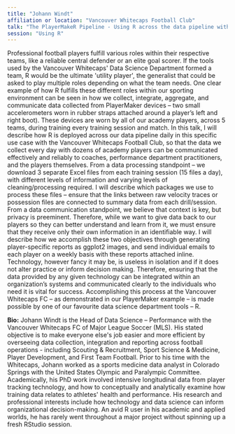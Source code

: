 ```yaml
---
title: "Johann Windt"
affiliation or location: "Vancouver Whitecaps Football Club"
talk: "The PlayerMakeR Pipeline - Using R across the data pipeline with the Vancouver Whitecaps Football Club, an example using wearable technology."
session: "Using R"
---
```


Professional football players fulfill various roles within their respective teams, like a reliable central defender or an elite goal scorer. If the tools used by the Vancouver Whitecaps' Data Science Department formed a team, R would be the ultimate 'utility player', the generalist that could be asked to play multiple roles depending on what the team needs. One clear example of how R fulfills these different roles within our sporting environment can be seen in how we collect, integrate, aggregate, and communicate data collected from PlayerMaker devices – two small accelerometers worn in rubber straps attached around a player’s left and right boot). These devices are worn by all of our academy players, across 5 teams, during training every training session and match. In this talk, I will describe how R is deployed across our data pipeline daily in this specific use case with the Vancouver Whitecaps Football Club, so that the data we collect every day with dozens of academy players can be communicated effectively and reliably to coaches, performance department practitioners, and the players themselves. From a data processing standpoint – we download 3 separate Excel files from each training session (15 files a day), with different levels of information and varying levels of cleaning/processing required. I will describe which packages we use to process these files – ensure that the links between raw velocity traces or possession files are connected to summary data from each drill/session. From a data communication standpoint, we believe that context is key, but privacy is preeminent. Therefore, while we want to give data back to our players so they can better understand and learn from it, we must ensure that they receive only their own information in an identifiable way. I will describe how we accomplish these two objectives through generating player-specific reports as ggplot2 images, and send individual emails to each player on a weekly basis with these reports attached inline. Technology, however fancy it may be, is useless in isolation and if it does not alter practice or inform decision making. Therefore, ensuring that the data provided by any given technology can be integrated within an organization’s systems and communicated clearly to the individuals who need it is vital for success. Accomplishing this process at the Vancouver Whitecaps FC – as demonstrated in our PlayerMaker example – is made possible by one of our favourite data science department tools – R. 

__Bio:__ Johann Windt is the Head of Data Science – Performance with the Vancouver Whitecaps FC of Major League Soccer (MLS). His stated objective is to make everyone else's job easier and more efficient by overseeing data collection, integration and reporting across football operations - including Scouting & Recruitment, Sport Science & Medicine, Player Development, and First Team Football. Prior to his time with the Whitecaps, Johann worked as a sports medicine data analyst in Colorado Springs with the United States Olympic and Paralympic Committee. Academically, his PhD work involved intensive longitudinal data from player tracking technology, and how to conceptually and analytically examine how training data relates to athletes' health and performance. His research and professional interests include how technology and data science can inform organizational decision-making. An avid R user in his academic and applied worlds, he has rarely went throughout a major project without spinning up a fresh RStudio session.
